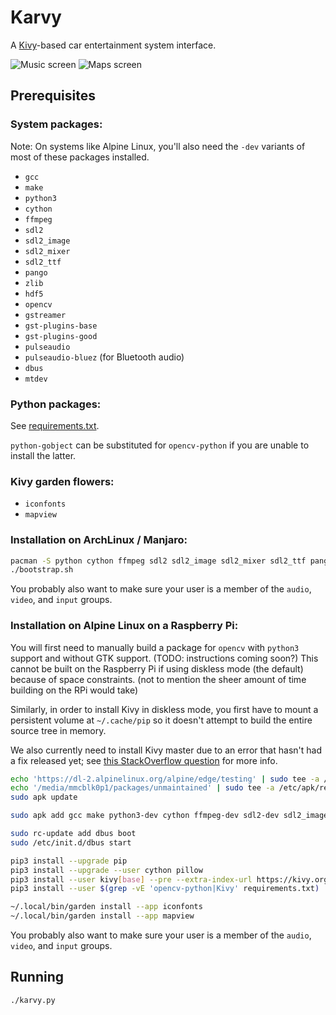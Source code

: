 Karvy
=====

A [Kivy](https://kivy.org)-based car entertainment system interface.


![Music screen](https://i.imgur.com/6m7oeTJ.png)
![Maps screen](https://i.imgur.com/oe7OxIN.png)


Prerequisites
-------------

### System packages:

Note: On systems like Alpine Linux, you'll also need the `-dev` variants of most of these packages installed.

- `gcc`
- `make`
- `python3`
- `cython`
- `ffmpeg`
- `sdl2`
- `sdl2_image`
- `sdl2_mixer`
- `sdl2_ttf`
- `pango`
- `zlib`
- `hdf5`
- `opencv`
- `gstreamer`
- `gst-plugins-base`
- `gst-plugins-good`
- `pulseaudio`
- `pulseaudio-bluez` (for Bluetooth audio)
- `dbus`
- `mtdev`

### Python packages:

See [requirements.txt](./requirements.txt).

`python-gobject` can be substituted for `opencv-python` if you are unable to install the latter.

### Kivy garden flowers:

- `iconfonts`
- `mapview`

### Installation on ArchLinux / Manjaro:

```bash
pacman -S python cython ffmpeg sdl2 sdl2_image sdl2_mixer sdl2_ttf pango zlib hdf5 opencv gstreamer gst-plugins-base gst-plugins-good pulseaudio pulseaudio-bluetooth mtdev python-gobject python-kivy
./bootstrap.sh
```

You probably also want to make sure your user is a member of the `audio`, `video`, and `input` groups.

### Installation on Alpine Linux on a Raspberry Pi:

You will first need to manually build a package for `opencv` with `python3` support and without GTK support. (TODO: instructions coming soon?) This cannot be built on the Raspberry Pi if using diskless mode (the default) because of space constraints. (not to mention the sheer amount of time building on the RPi would take)

Similarly, in order to install Kivy in diskless mode, you first have to mount a persistent volume at `~/.cache/pip` so it doesn't attempt to build the entire source tree in memory.

We also currently need to install Kivy master due to an error that hasn't had a fix released yet; see [this StackOverflow question](https://stackoverflow.com/questions/59125232/how-to-deal-with-kivy-installing-error-in-python) for more info.

```sh
echo 'https://dl-2.alpinelinux.org/alpine/edge/testing' | sudo tee -a /etc/apk/repositories
echo '/media/mmcblk0p1/packages/unmaintained' | sudo tee -a /etc/apk/repositories
sudo apk update

sudo apk add gcc make python3-dev cython ffmpeg-dev sdl2-dev sdl2_image-dev sdl2_mixer-dev sdl2_ttf-dev pango-dev zlib-dev hdf5-dev gstreamer-dev gst-plugins-base gst-plugins-good pulseaudio pulseaudio-bluez dbus dbus-dev mtdev libjpeg-turbo-dev musl-dev mesa-dev opencv-nogtk

sudo rc-update add dbus boot
sudo /etc/init.d/dbus start

pip3 install --upgrade pip
pip3 install --upgrade --user cython pillow
pip3 install --user kivy[base] --pre --extra-index-url https://kivy.org/downloads/simple/
pip3 install --user $(grep -vE 'opencv-python|Kivy' requirements.txt)

~/.local/bin/garden install --app iconfonts
~/.local/bin/garden install --app mapview
```

You probably also want to make sure your user is a member of the `audio`, `video`, and `input` groups.


Running
-------

```bash
./karvy.py
```
